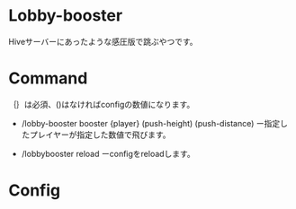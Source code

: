 # Lobby-booster

Hiveサーバーにあったような感圧版で跳ぶやつです。

# Command
｛｝は必須、()はなければconfigの数値になります。
- /lobby-booster booster {player} (push-height) (push-distance)
ー指定したプレイヤーが指定した数値で飛びます。

- /lobbybooster reload
ーconfigをreloadします。

# Config

